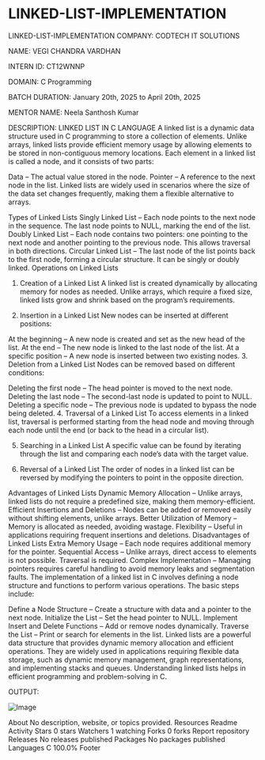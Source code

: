# LINKED-LIST-IMPLEMENTATION
LINKED-LIST-IMPLEMENTATION
COMPANY: CODTECH IT SOLUTIONS

NAME: VEGI CHANDRA VARDHAN

INTERN ID: CT12WNNP

DOMAIN: C Programming

BATCH DURATION: January 20th, 2025 to April 20th, 2025

MENTOR NAME: Neela Santhosh Kumar

DESCRIPTION:
LINKED LIST IN C LANGUAGE
A linked list is a dynamic data structure used in C programming to store a collection of elements. Unlike arrays, linked lists provide efficient memory usage by allowing elements to be stored in non-contiguous memory locations. Each element in a linked list is called a node, and it consists of two parts:

Data – The actual value stored in the node.
Pointer – A reference to the next node in the list.
Linked lists are widely used in scenarios where the size of the data set changes frequently, making them a flexible alternative to arrays.

Types of Linked Lists
Singly Linked List – Each node points to the next node in the sequence. The last node points to NULL, marking the end of the list.
Doubly Linked List – Each node contains two pointers: one pointing to the next node and another pointing to the previous node. This allows traversal in both directions.
Circular Linked List – The last node of the list points back to the first node, forming a circular structure. It can be singly or doubly linked.
Operations on Linked Lists
1. Creation of a Linked List
A linked list is created dynamically by allocating memory for nodes as needed. Unlike arrays, which require a fixed size, linked lists grow and shrink based on the program’s requirements.

2. Insertion in a Linked List
New nodes can be inserted at different positions:

At the beginning – A new node is created and set as the new head of the list.
At the end – The new node is linked to the last node of the list.
At a specific position – A new node is inserted between two existing nodes.
3. Deletion from a Linked List
Nodes can be removed based on different conditions:

Deleting the first node – The head pointer is moved to the next node.
Deleting the last node – The second-last node is updated to point to NULL.
Deleting a specific node – The previous node is updated to bypass the node being deleted.
4. Traversal of a Linked List
To access elements in a linked list, traversal is performed starting from the head node and moving through each node until the end (or back to the head in a circular list).

5. Searching in a Linked List
A specific value can be found by iterating through the list and comparing each node’s data with the target value.

6. Reversal of a Linked List
The order of nodes in a linked list can be reversed by modifying the pointers to point in the opposite direction.

Advantages of Linked Lists
Dynamic Memory Allocation – Unlike arrays, linked lists do not require a predefined size, making them memory-efficient.
Efficient Insertions and Deletions – Nodes can be added or removed easily without shifting elements, unlike arrays.
Better Utilization of Memory – Memory is allocated as needed, avoiding wastage.
Flexibility – Useful in applications requiring frequent insertions and deletions.
Disadvantages of Linked Lists
Extra Memory Usage – Each node requires additional memory for the pointer.
Sequential Access – Unlike arrays, direct access to elements is not possible. Traversal is required.
Complex Implementation – Managing pointers requires careful handling to avoid memory leaks and segmentation faults.
The implementation of a linked list in C involves defining a node structure and functions to perform various operations. The basic steps include:

Define a Node Structure – Create a structure with data and a pointer to the next node.
Initialize the List – Set the head pointer to NULL.
Implement Insert and Delete Functions – Add or remove nodes dynamically.
Traverse the List – Print or search for elements in the list.
Linked lists are a powerful data structure that provides dynamic memory allocation and efficient operations. They are widely used in applications requiring flexible data storage, such as dynamic memory management, graph representations, and implementing stacks and queues. Understanding linked lists helps in efficient programming and problem-solving in C.

OUTPUT:

![Image](https://github.com/user-attachments/assets/d2e9ecba-1171-41b8-98b6-73b98d6448bb)


About
No description, website, or topics provided.
Resources
 Readme
 Activity
Stars
 0 stars
Watchers
 1 watching
Forks
 0 forks
Report repository
Releases
No releases published
Packages
No packages published
Languages
C
100.0%
Footer
